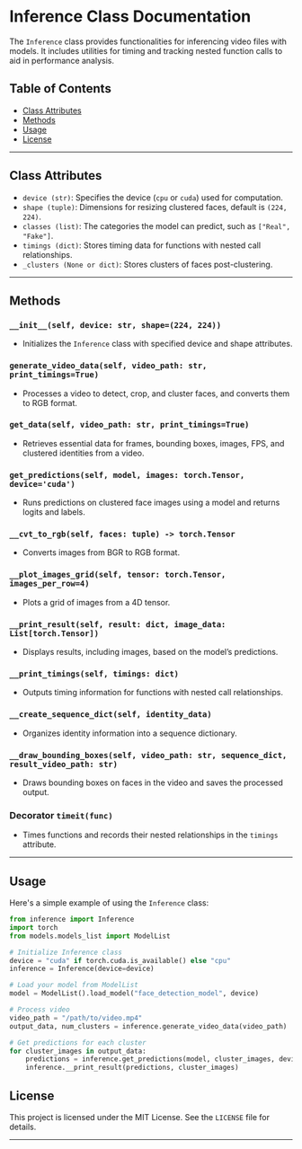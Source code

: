 # Inference Class Documentation

The `Inference` class provides functionalities for inferencing video files with models. It includes utilities for timing and tracking nested function calls to aid in performance analysis.

## Table of Contents
- [Class Attributes](#class-attributes)
- [Methods](#methods)
- [Usage](#usage)
- [License](#license)

---

## Class Attributes
- `device (str)`: Specifies the device (`cpu` or `cuda`) used for computation.
- `shape (tuple)`: Dimensions for resizing clustered faces, default is `(224, 224)`.
- `classes (list)`: The categories the model can predict, such as `["Real", "Fake"]`.
- `timings (dict)`: Stores timing data for functions with nested call relationships.
- `_clusters (None or dict)`: Stores clusters of faces post-clustering.

---

## Methods

### `__init__(self, device: str, shape=(224, 224))`
- Initializes the `Inference` class with specified device and shape attributes.

### `generate_video_data(self, video_path: str, print_timings=True)`
- Processes a video to detect, crop, and cluster faces, and converts them to RGB format.

### `get_data(self, video_path: str, print_timings=True)`
- Retrieves essential data for frames, bounding boxes, images, FPS, and clustered identities from a video.

### `get_predictions(self, model, images: torch.Tensor, device='cuda')`
- Runs predictions on clustered face images using a model and returns logits and labels.

### `__cvt_to_rgb(self, faces: tuple) -> torch.Tensor`
- Converts images from BGR to RGB format.

### `__plot_images_grid(self, tensor: torch.Tensor, images_per_row=4)`
- Plots a grid of images from a 4D tensor.

### `__print_result(self, result: dict, image_data: List[torch.Tensor])`
- Displays results, including images, based on the model’s predictions.

### `__print_timings(self, timings: dict)`
- Outputs timing information for functions with nested call relationships.

### `__create_sequence_dict(self, identity_data)`
- Organizes identity information into a sequence dictionary.

### `__draw_bounding_boxes(self, video_path: str, sequence_dict, result_video_path: str)`
- Draws bounding boxes on faces in the video and saves the processed output.

### Decorator `timeit(func)`
- Times functions and records their nested relationships in the `timings` attribute.

---

## Usage

Here's a simple example of using the `Inference` class:

```python
from inference import Inference
import torch
from models.models_list import ModelList

# Initialize Inference class
device = "cuda" if torch.cuda.is_available() else "cpu"
inference = Inference(device=device)

# Load your model from ModelList
model = ModelList().load_model("face_detection_model", device)

# Process video
video_path = "/path/to/video.mp4"
output_data, num_clusters = inference.generate_video_data(video_path)

# Get predictions for each cluster
for cluster_images in output_data:
    predictions = inference.get_predictions(model, cluster_images, device)
    inference.__print_result(predictions, cluster_images)
```

## License
This project is licensed under the MIT License. See the `LICENSE` file for details.

---
